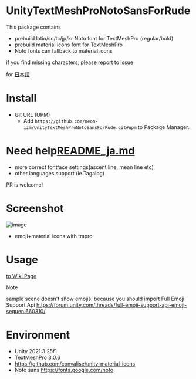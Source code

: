 # UnityTextMeshProNotoSansForRude
This package contains
- prebuild latin/sc/tc/jp/kr Noto font for TextMeshPro (regular/bold)
- prebuild material icons font for TextMeshPro
- Noto fonts can fallback to material icons

if you find missing characters, please report to issue

for [日本語](README_ja.md) 
# Install
- Git URL (UPM)
  - Add `https://github.com/neon-izm/UnityTextMeshProNotoSansForRude.git#upm` to Package Manager.

# Need help[README_ja.md](README_ja.md)
- more correct fontface settings(ascent line, mean line etc)
- other languages support (ie.Tagalog)

PR is welcome!

# Screenshot
![image](https://github.com/neon-izm/UnityTextMeshProNotoSansForRude/assets/3115650/a3b575e0-1449-467c-bff4-c3b36d503426)

- emoji+material icons with tmpro

# Usage
[to Wiki Page](../../wiki)
>[!NOTE] 
> sample scene doesn't show emojis. because you should import Full Emoji Support Api https://forum.unity.com/threads/full-emoji-support-api-emoji-sequen.660310/

# Environment
- Unity 2021.3.25f1
- TextMeshPro 3.0.6
- https://github.com/convalise/unity-material-icons
- Noto sans https://fonts.google.com/noto 
